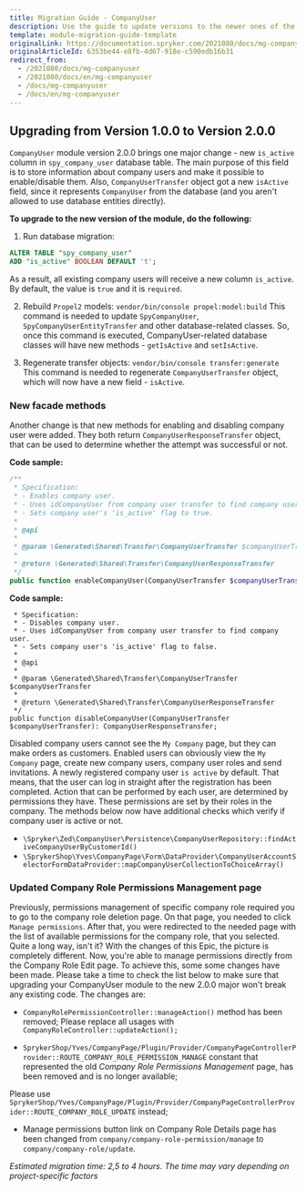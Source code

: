 ```yaml
---
title: Migration Guide - CompanyUser
description: Use the guide to update versions to the newer ones of the CompanyUser module.
template: module-migration-guide-template
originalLink: https://documentation.spryker.com/2021080/docs/mg-companyuser
originalArticleId: 6353be44-e8fb-4d67-918e-c590edb16b31
redirect_from:
  - /2021080/docs/mg-companyuser
  - /2021080/docs/en/mg-companyuser
  - /docs/mg-companyuser
  - /docs/en/mg-companyuser
---
```


## Upgrading from Version 1.0.0 to Version 2.0.0

`CompanyUser` module version 2.0.0 brings one major change - new `is_active` column in `spy_company_user` database table. The main purpose of this field is to store information about company users and make it possible to enable/disable them.
Also, `CompanyUserTransfer` object got a new `isActive` field, since it represents `CompanyUser` from the database (and you aren't allowed to use database entities directly).

**To upgrade to the new version of the module, do the following:**
1. Run database migration:
``` sql
ALTER TABLE "spy_company_user"
ADD "is_active" BOOLEAN DEFAULT 't';
```
As a result, all existing company users will receive a new column `is_active`. By default, the value is `true` and it is `required`.

2. Rebuild `Propel2` models:
`vendor/bin/console propel:model:build`
This command is needed to update `SpyCompanyUser`, `SpyCompanyUserEntityTransfer` and other database-related classes.
So, once this command is executed, CompanyUser-related database classes will have new methods - `getIsActive` and `setIsActive`.

3. Regenerate transfer objects:
`vendor/bin/console transfer:generate`
This command is needed to regenerate `CompanyUserTransfer` object, which will now have a new field - `isActive`.

### New facade methods

Another change is that new methods for enabling and disabling company user were added.
They both return `CompanyUserResponseTransfer` object, that can be used to determine whether the attempt was successful or not.

**Code sample:**

```php
/**
 * Specification:
 * - Enables company user.
 * - Uses idCompanyUser from company user transfer to find company user.
 * - Sets company user's 'is_active' flag to true.
 *
 * @api
 *
 * @param \Generated\Shared\Transfer\CompanyUserTransfer $companyUserTransfer
 *
 * @return \Generated\Shared\Transfer\CompanyUserResponseTransfer
 */
public function enableCompanyUser(CompanyUserTransfer $companyUserTransfer): CompanyUserResponseTransfer;
```

**Code sample:**

```php/**
 * Specification:
 * - Disables company user.
 * - Uses idCompanyUser from company user transfer to find company user.
 * - Sets company user's 'is_active' flag to false.
 *
 * @api
 *
 * @param \Generated\Shared\Transfer\CompanyUserTransfer $companyUserTransfer
 *
 * @return \Generated\Shared\Transfer\CompanyUserResponseTransfer
 */
public function disableCompanyUser(CompanyUserTransfer $companyUserTransfer): CompanyUserResponseTransfer;
```

Disabled company users cannot see the `My Company` page, but they can make orders as customers.
Enabled users can obviously view the `My Company` page, create new company users, company user roles and send invitations.
A newly registered company user `is active` by default. That means, that the user can log in straight after the registration has been completed.
Action that can be performed by each user, are determined by permissions they have. These permissions are set by their roles in the company.
The methods below now have additional checks which verify if company user is active or not.
* `\Spryker\Zed\CompanyUser\Persistence\CompanyUserRepository::findActiveCompanyUserByCustomerId()`
* `\SprykerShop\Yves\CompanyPage\Form\DataProvider\CompanyUserAccountSelectorFormDataProvider::mapCompanyUserCollectionToChoiceArray()`

### Updated Company Role Permissions Management page

Previously, permissions management of specific company role required you to go to the company role deletion page.
On that page, you needed to click `Manage permissions`. After that, you were redirected to the needed page with the list of available permissions for the company role, that you selected.
Quite a long way, isn't it?
With the changes of this Epic, the picture is completely different. Now, you're able to manage permissions directly from the Company Role Edit page.
To achieve this, some some changes have been made. Please take a time to check the list below to make sure that upgrading your CompanyUser module to the new 2.0.0 major won't break any existing code.
The changes are:
* `CompanyRolePermissionController::manageAction()` method has been removed;
        Please replace all usages with `CompanyRoleController::updateAction();`

* `SprykerShop/Yves/CompanyPage/Plugin/Provider/CompanyPageControllerProvider::ROUTE_COMPANY_ROLE_PERMISSION_MANAGE` constant that represented the old _Company Role Permissions Management_ page, has been removed and is no longer available;

Please use `SprykerShop/Yves/CompanyPage/Plugin/Provider/CompanyPageControllerProvider::ROUTE_COMPANY_ROLE_UPDATE` instead;
* Manage permissions button link on Company Role Details page has been changed from `company/company-role-permission/manage` to `company/company-role/update`.

_Estimated migration time: 2,5 to 4 hours. The time may vary depending on project-specific factors_
